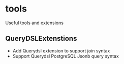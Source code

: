 # tools
Useful tools and extensions

## QueryDSLExtenstions
- Add Querydsl extension to support join syntax
- Support Querydsl PostgreSQL Jsonb query syntax 